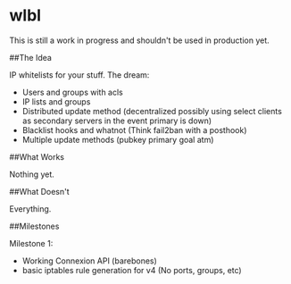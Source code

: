 # wlbl

This is still a work in progress and shouldn't be used in production yet.

##The Idea

IP whitelists for your stuff.
The dream:
- Users and groups with acls
- IP lists and groups
- Distributed update method (decentralized possibly using select clients as secondary servers in the event primary is down)
- Blacklist hooks and whatnot (Think fail2ban with a posthook)
- Multiple update methods (pubkey primary goal atm)


##What Works

Nothing yet. 

##What Doesn't

Everything. 

##Milestones

Milestone 1:
- Working Connexion API (barebones)
- basic iptables rule generation for v4 (No ports, groups, etc)
